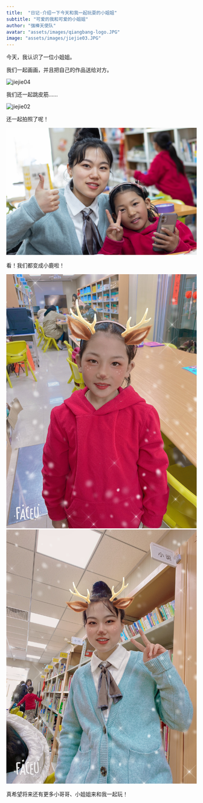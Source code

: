 ```yaml
---
title:  "日记·介绍一下今天和我一起玩耍的小姐姐"
subtitle: "可爱的我和可爱的小姐姐"
author: "强棒天使队"
avatar: "assets/images/qiangbang-logo.JPG"
image: "assets/images/jiejie03.JPG"
---
```


今天，我认识了一位小姐姐。

我们一起画画，并且把自己的作品送给对方。

![jiejie04](assets/images/jiejie04.jpg)

我们还一起跳皮筋......

![jiejie02](assets/images/jiejie02.jpg)

还一起拍照了呢！

![jiejie01](assets/images/jiejie01.jpg)

看！我们都变成小鹿啦！

![jiejie01](assets/images/jiejie05.jpg)
![jiejie01](assets/images/jiejie06.jpg)

真希望将来还有更多小哥哥、小姐姐来和我一起玩！
